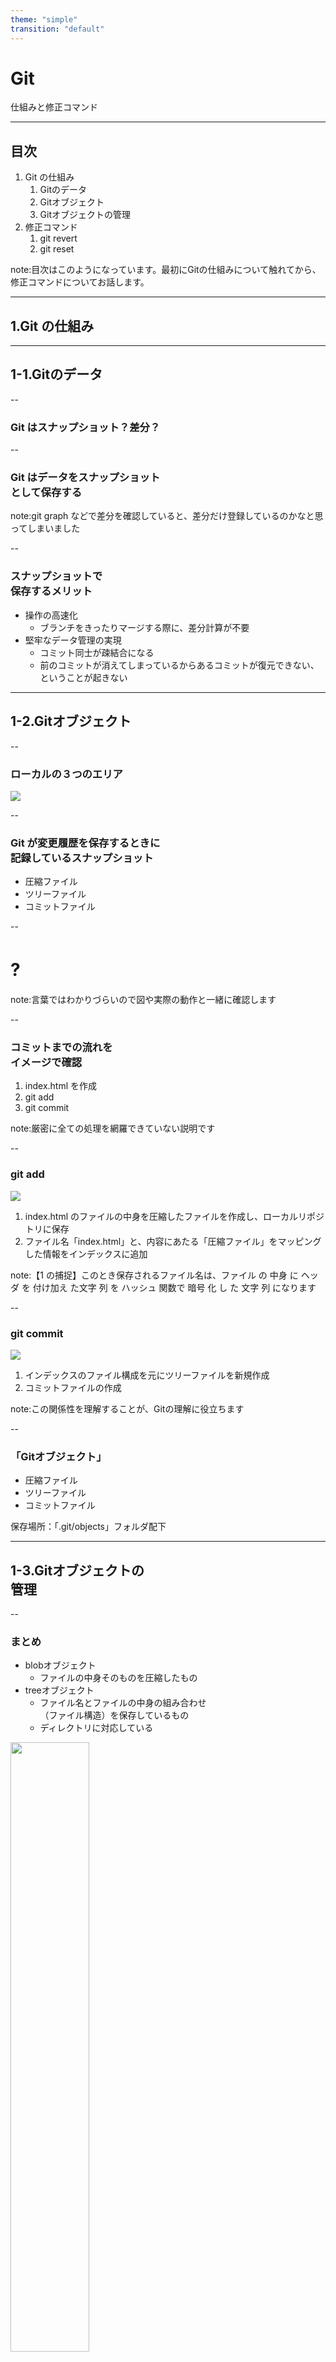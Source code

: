 ```yaml
---
theme: "simple"
transition: "default"
---
```


# Git

仕組みと修正コマンド

<style type="text/css">
  .reveal h1,
  .reveal h2,
  .reveal h3,
  .reveal h4,
  .reveal h5,
  .reveal h6 {
    text-transform: none;
  }
</style>


---

## 目次

1. Git の仕組み
   1. Gitのデータ
   2. Gitオブジェクト
   3. Gitオブジェクトの管理
2. 修正コマンド
   1. git revert
   2. git reset

note:目次はこのようになっています。最初にGitの仕組みについて触れてから、修正コマンドについてお話します。

---

## 1.Git の仕組み

---

## 1-1.Gitのデータ

--

### Git はスナップショット？差分？

--

### Git はデータをスナップショット<br>として保存する

note:git graph などで差分を確認していると、差分だけ登録しているのかなと思ってしまいました

--

### スナップショットで<br>保存するメリット

- 操作の高速化
  - ブランチをきったりマージする際に、差分計算が不要
- 堅牢なデータ管理の実現
  - コミット同士が疎結合になる
  - 前のコミットが消えてしまっているからあるコミットが復元できない、ということが起きない

---

## 1-2.Gitオブジェクト

--

### ローカルの３つのエリア

<img src="area.png" style="border:none;box-shadow:none;">

--

### Git が変更履歴を保存するときに<br>記録しているスナップショット

- 圧縮ファイル
- ツリーファイル
- コミットファイル

--

# ?　

note:言葉ではわかりづらいので図や実際の動作と一緒に確認します

--

### コミットまでの流れを<br>イメージで確認

1. index.html を作成
2. git add
3. git commit

note:厳密に全ての処理を網羅できていない説明です

--

### git add

<img src="add.png" style="border:none;box-shadow:none;">

1. index.html のファイルの中身を圧縮したファイルを作成し、ローカルリポジトリに保存
2. ファイル名「index.html」と、内容にあたる「圧縮ファイル」をマッピングした情報をインデックスに追加

note:【1 の捕捉】このとき保存されるファイル名は、ファイル の 中身 に ヘッダ を 付け加え た文字 列 を ハッシュ 関数で 暗号 化 し た 文字 列 になります

--

### git commit

<img src="commit.png" style="border:none;box-shadow:none;">

1. インデックスのファイル構成を元にツリーファイルを新規作成
2. コミットファイルの作成

note:この関係性を理解することが、Gitの理解に役立ちます

--

### 「Gitオブジェクト」

- 圧縮ファイル
- ツリーファイル
- コミットファイル

保存場所：「.git/objects」フォルダ配下

---

## 1-3.Gitオブジェクトの<br>管理

--

### まとめ

- blobオブジェクト
  - ファイルの中身そのものを圧縮したもの
- treeオブジェクト
  - ファイル名とファイルの中身の組み合わせ<br>（ファイル構造）を保存しているもの
  - ディレクトリに対応している

<img src="tree.png" width="50%" style="border:none;box-shadow:none;">

--

### まとめ

- ソースコードその他の管理対象は、ファイルごとに圧縮され、ファイル中身に（ほぼ）固有の数値（ハッシュ値）で管理される。
- ある時点でのスナップショット（gitで言うコミット）はディレクトリ構造を反映した木構造とハッシュ値で管理される。

note:【メモ】HEAD：最新のコミット／HEAD~1つ前の履歴を参照【参考】https://kftamang.github.io/post/git/

--

#### データ構造を知ることが<br>コマンドの理解に役立ちます🙈

---

## 2.修正コマンド

---

## 2-1.git revert

--

### イメージで理解

<img src="revert.png" style="border:none;box-shadow:none;">

1つ以上の既存のコミットがある場合、関連するパッチが導入した変更を元に戻し、それらを記録するいくつかの新しいコミットを記録する

note:公式より

--

### git revertコマンド

使い方
```
$ git revert <対象のcommit>
```
例
```
# 現在のコミットの打ち消しコミットを作成
$ git revert HEAD
$ git revert

# commitのハッシュ値を指定して打ち消しコミットを作成
$ git revert dd9f2940

# 過去２つ前のコミットの打ち消しコミットを作成
$ git revert HEAD~2

# 範囲指定して打ち消しコミットを作成
$ git revert master~5..master~2
```

note:ハッシュ値の指定について、Githubの中の人がリポジトリ内なら4桁でも検索可能だとお話している記事がありました。プロジェクトの大きさによって、特定に必要なハッシュ値はもっと大きくなりますが、キングでは今のところ何桁でした

--

### git graph で操作を確認

--

### ⚠️マージコミットの打ち消しには<br>気を付けろ！

--

### マージコミットに対して<br>普通にrevertすると…

```
$ git revert b7d7ef1
error: commit b7d7ef182809ce32ea1251e90dd75de5932d9518 is a merge but no -m option was given.
fatal: revert failed
```

「-m オプションが指定されていません」😤

--

### なぜマージコミットは通常の<br>コマンドでは実行できないのか？

--

### マージコミットは<br>parent(親)を２つ持つ！

<img src="parent2.png" style="border:none;box-shadow:none;">

- 問題点：親コミットが複数あるとどの歴史が<br>「正（mainline）」か分からないため、<br>Gitが実行に移れない
- 解決策：親を指定する

note:実際のVSCODEを立ち上げて、Synergyとかでマージされてるブランチを確認すれば、親コミットが２つあることがわかる

--

### 親の確認

```sh
# 使い方
$ git show <打ち消したいcommit>
# 例
$ git show b7d7ef182809ce32ea1251e90dd75de5932d9518
commit b7d7ef182809ce32ea1251e90dd75de5932d9518 (HEAD -> master)
Merge: 0ecfab2 ab14cfe
Author: monaka1673 <ukkari9683@outlook.jp>
Date:   Sun Oct 16 11:42:01 2022 +0900

    Merge branch 'topic'

```
  
親番号1：0ecfab2  
親番号2：ab14cfe

note:【先に準備しておく】https://qiita.com/shyamahira/items/22c4a2423c21c288cb8e

--

### マージコミットの打ち消し

使い方
```
$ git revert -m <親番号> <打ち消したいcommit>
```
例
```
$ git revert -m 1 b7d7ef
```

note:https://www-creators.com/archives/2111
note:https://www-creators.com/git-command/git-revert

--

### マージコミットの打ち消し

git graph での操作も確認

---

## 2-2.git reset

--

### 例）以下のようなリポジトリが<br>あったとします

<img src="reset-start.png" width="70%" style="border:none;box-shadow:none;">

--

### git reset --soft

<img src="reset-soft.png" width="70%" style="border:none;box-shadow:none;">

note:HEADが指し示すブランチが移動します。今回の場合、HEADはmasterブランチを指し示しているため、masterブランチが移動し、結果としてHEADが１個前のコミットを指し示すようになります。この状態でgit logコマンドを実行してコミットログを確認すると、V３のコミットは消えています。Git　revertは過去のコミットを残したまま、打ち消したコミットを作成していましたが、GIT　RESETではコミットを削除してしまいます。

--

### git reset --mixed

<img src="reset-mixed.png" width="70%" style="border:none;box-shadow:none;">

note:まず先程と同様にコミットが取り消され、かつ、HEADが指し示すコミットのスナップショットでインデックスを置き換えます。ここでも、インデックスの内容は取り消されます

--

### git reset --hard

<img src="reset-hard.png" width="70%" style="border:none;box-shadow:none;">

note:1.コミットの取消、2.インデックスの内容の取消、3.さらに作業ディレクトリの状態も巻き戻します
かなり危険なコマンドですが、コミットさえしてあればV3のファイルの復元は可能になります。最後に、git resetの取消方法を紹介して終わります

--

### resetの取消

```
# HEAD の移動履歴一覧を表示
$ git reflog

# 特定の時点までファイルを巻き戻す（n:戻りたい地点の数字）
$ git reset --hard HEAD@{n}
```

note:【参考】https://www.r-staffing.co.jp/engineer/entry/20191227_1

---

## おまけ

--

### git restore

使い方
```
$ git restore <復元場所の指定> <file>
```
例
```
# ワークツリー(git add前)の変更取消
$ git restore --worktree <file>
$ git restore <file>

# ステージ(git add後)の変更取消
$ git restore --staged <file>  
```

--

### git restore

- ワークツリーとステージ両方の変更取消
  - --source=<tree>
    - 指定されたツリーのコンテンツを使用してワークツリーファイルを復元
    - 指定しなかった場合
      - --stagedが指定されている場合：HEAD
      - 上記以外の場合：インデックスから内容が復元される

```
$ git restore --source=HEAD --staged --worktree <file> 
```

---

## おわり

ありがとうございました 🙉

note:コマンドを調べたら動かせるけど、どんな処理がされているのかよく分かっていなかった部分が非常に多かったので、Gitの操作に対して不安を持っていました。まだまだ不安はありますが、今回勉強したことを今後の理解に役立てていきたいです。
